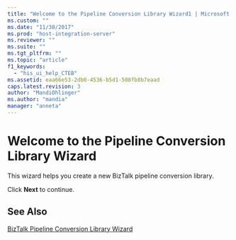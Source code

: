 ```yaml
---
title: "Welcome to the Pipeline Conversion Library Wizard1 | Microsoft Docs"
ms.custom: ""
ms.date: "11/30/2017"
ms.prod: "host-integration-server"
ms.reviewer: ""
ms.suite: ""
ms.tgt_pltfrm: ""
ms.topic: "article"
f1_keywords: 
  - "his_ui_help_CTEB"
ms.assetid: eaa66e53-2db0-4536-b5d1-508fb8b7eaad
caps.latest.revision: 3
author: "MandiOhlinger"
ms.author: "mandia"
manager: "anneta"
---
```

# Welcome to the Pipeline Conversion Library Wizard
This wizard helps you create a new BizTalk pipeline conversion library.  
  
 Click **Next** to continue.  
  
## See Also  
 [BizTalk Pipeline Conversion Library Wizard](../core/biztalk-pipeline-conversion-library-wizard1.md)